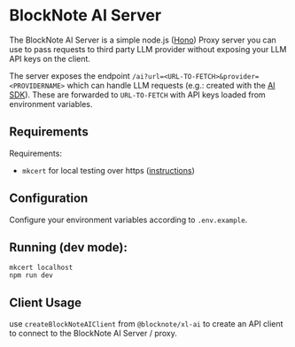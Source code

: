 # BlockNote AI Server

The BlockNote AI Server is a simple node.js ([Hono](http://hono.dev/)) Proxy server you can use to pass requests to third party LLM provider without exposing your LLM API keys on the client.

The server exposes the endpoint `/ai?url=<URL-TO-FETCH>&provider=<PROVIDERNAME>` which can handle LLM requests (e.g.: created with the [AI SDK](https://ai-sdk.dev/)). These are forwarded to `URL-TO-FETCH` with API keys loaded from environment variables.

## Requirements

Requirements:

- `mkcert` for local testing over https ([instructions](https://web.dev/articles/how-to-use-local-https))

## Configuration

Configure your environment variables according to `.env.example`.

## Running (dev mode):

    mkcert localhost
    npm run dev

## Client Usage

use `createBlockNoteAIClient` from `@blocknote/xl-ai` to create an API client to connect to the BlockNote AI Server / proxy.
